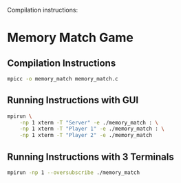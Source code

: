 Compilation instructions:
# Memory Match Game

## Compilation Instructions

```bash
mpicc -o memory_match memory_match.c
```

## Running Instructions with GUI

```bash
mpirun \
    -np 1 xterm -T "Server" -e ./memory_match : \
    -np 1 xterm -T "Player 1" -e ./memory_match : \
    -np 1 xterm -T "Player 2" -e ./memory_match
```

## Running Instructions with 3 Terminals

```bash
mpirun -np 1 --oversubscribe ./memory_match
```
